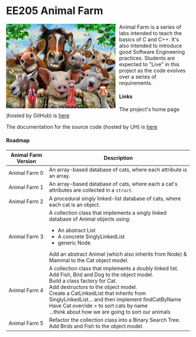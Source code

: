 EE205 Animal Farm
=================

<img src="images/animal_farm_full.jpg" style="width:300px; float: left; margin: 0 10px 10px 0;" alt="Animal farm"/>

Animal Farm is a series of labs intended to teach the basics of C and C++.  It's also intended to introduce good
Software Engineering practices.  Students are expected to "Live" in
this project as the code evolves over a series of requirements.

#### Links
The project's home page (hosted by GitHub) is [here](https://github.com/XiaoKChenEdu/ee205-Animal-Farm)

The documentation for the source code (hosted by UH) is [here](https://www2.hawaii.edu/~xiaokang/EE205/ee205_animal_farm/index.html)

#### Roadmap
| Animal Farm Version | Description                                                                                                                                                                                                                                                                                                                                                                                    |
|---------------------|------------------------------------------------------------------------------------------------------------------------------------------------------------------------------------------------------------------------------------------------------------------------------------------------------------------------------------------------------------------------------------------------|
| Animal Farm 0       | An array-based database of cats, where each attribute is an array.                                                                                                                                                                                                                                                                                                                             |
| Animal Farm 1       | An array-based database of cats, where each a cat's attributes are collected in a `struct`.                                                                                                                                                                                                                                                                                                    |
| Animal Farm 2       | A procedural singly linked-list database of cats, where each cat is an object.                                                                                                                                                                                                                                                                                                                 |
| Animal Farm 3       | A collection class that implements a singly linked database of Animal objects using: <ul><li>An abstract List</li><li>A concrete SinglyLinkedList</li><li>generic Node</li></ul>Add an abstract Animal (which also inherits from Node) & Mammal to the Cat object model.                                                                                                                       |
| Animal Farm 4       | A collection class that implements a doubly linked list.  <br/>Add Fish, Bird and Dog to the object model.<br/>Build a class factory for Cat.  <br/>Add destructors to the object model. <br/>Create a CatLinkedList that inherits from SinglyLinkedList… and then implement findCatByName <br/>Have Cat override > to sort cats by name<br/>…think about how we are going to sort our animals |
| Animal Farm 5       | Refactor the collection class into a Binary Search Tree.  <br/>Add Birds and Fish to the object model.                                                                                                                                                                                                                                                                                         |
